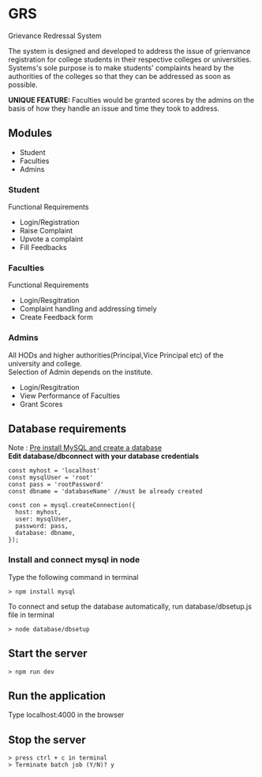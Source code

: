 # GRS
Grievance Redressal System

The system is designed and developed to address the issue of grienvance registration for college students in their respective colleges or universities.<br>
Systems's sole purpose is to make students' complaints heard by the authorities of the colleges so that they can be addressed as soon as possible.<br>

<b> UNIQUE FEATURE: </b> Faculties would be granted scores by the admins on the basis of how they handle an issue and time they took to address. 

## Modules
- Student
- Faculties
- Admins 

### Student
Functional Requirements 
- Login/Registration
- Raise Complaint
- Upvote a complaint
- Fill Feedbacks

### Faculties
Functional Requirements
- Login/Resgitration
- Complaint handling and addressing timely
- Create Feedback form

### Admins
All HODs and higher authorities(Principal,Vice Principal etc) of the university and college.<br>
Selection of Admin depends on the institute.
- Login/Resgitration
- View Performance of Faculties
- Grant Scores


## Database requirements
Note : <u>Pre install MySQL and create a database</u> <br>
<b> Edit database/dbconnect with your database credentials </b>

```node
const myhost = 'localhost'
const mysqlUser = 'root'
const pass = 'rootPassword'
const dbname = 'databaseName' //must be already created

const con = mysql.createConnection({
  host: myhost, 
  user: mysqlUser, 
  password: pass, 
  database: dbname,
});
```

### Install and connect mysql in node
  Type the following command in terminal
  ```
  > npm install mysql
  ```
  To connect and setup the database automatically, run database/dbsetup.js file in terminal <br>
  ```
  > node database/dbsetup
  ```
  
  
## Start the server
  ```
  > npm run dev
  ```
## Run the application
  Type localhost:4000 in the browser
  
## Stop the server
  ```
  > press ctrl + c in terminal
  > Terminate batch job (Y/N)? y
  ```
